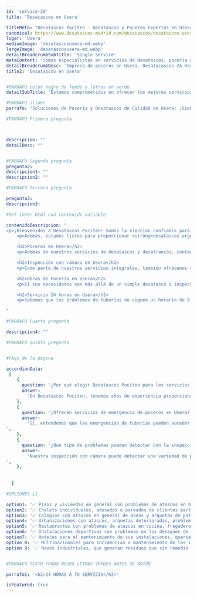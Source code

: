 ```yaml
---
id: 'service-20'
title: 'Desatascos en Usera'

titleMeta: "Desatascos Pociten - Desatascos y Poceros Expertos en Usera | Inspección con Cámara y Obras de Pocería"
canonical: https://www.desatascos-madrid.com/desatascos/desatascos-usera
lugar: 'Usera'
mediumImage: 'desatascosusera-md.webp'
largeImage: 'desatascosusera-md.webp'
detailBreadcrumbSubTitle: 'Single Service'
metaContent: "Somos especialistas en servicios de desatascos, pocería y inspecciones con cámara en Usera. Confíe en nuestra experiencia y tecnología avanzada para todas sus necesidades de pocería.☎️ 647 376 782"
detailBreadcrumbDesc: 'Empresa de poceros en Usera. Desatacascos 24 Horas. No cobramos desplazamiento'
title2: 'Desatascos en Usera'


#PARRAFO color negro de fondo y letras en verde
detailSubTitle: 'Estamos comprometidos en ofrecer los mejores servicios de desatascos, desatrancos, inspección con cámara y obras de pocería en Usera'

#PARRAFO slider
parrafo: "Soluciones de Pocería y Desatascos de Calidad en Usera: ¡Siempre Estamos Aquí Cuando Nos Necesitas!"

#PARRAFO Primera pregunta



descripcion: ""
detailDesc: ""


#PARRAFO Segunda pregunta
pregunta2: 
descripcion1: ""
descripcion2: ""

#PARRAFO Tercera pregunta

pregunta3: 
descripcion3: 

#Set inner Html con contenido variable

contenidoDescripcion: "
<p>¡Bienvenidos a Desatascos Pociten! Somos la elección confiable para servicios de <strong>desatascos y desatrancos en Usera</strong>. Nuestro equipo de profesionales altamente calificados y dedicados se especializa en la identificación, limpieza y reparación de todo tipo de atascos en sus tuberías. Cada situación de atasco es única, por lo que empleamos una variedad de métodos y herramientas para asegurarnos de que cada desatasco sea completo y duradero.</p>
    <p>Además, estamos listos para proporcionar <strong>desatascos urgentes en Usera</strong> con nuestro servicio de respuesta rápida. Entendemos que los atascos pueden ocurrir en los momentos más inoportunos, por lo que nuestro equipo está disponible 24 horas al día, 7 días a la semana, para resolver cualquier problema de tuberías que pueda surgir.</p>

    <h2>Poceros en Usera</h2>
    <p>Además de nuestros servicios de desatascos y desatrancos, contamos con expertos <strong>poceros en Usera</strong>. Nuestros poceros están equipados con las herramientas y el conocimiento necesario para solucionar cualquier problema en sus tuberías. Ya sea una simple limpieza o una situación de emergencia, estamos aquí para ayudar. Nuestra experiencia y atención al detalle nos permiten proporcionar soluciones seguras y eficaces que minimizan las interrupciones y protegen su propiedad.</p>

    <h2>Inspección con cámara en Usera</h2>
    <p>Como parte de nuestros servicios integrales, también ofrecemos <strong>inspección con cámara en Usera</strong>. Esta tecnología avanzada nos permite detectar y diagnosticar problemas ocultos en sus tuberías sin la necesidad de excavaciones disruptivas. Podemos proporcionar imágenes detalladas del interior de sus tuberías, lo que nos permite brindar soluciones precisas y efectivas. La inspección con cámara también es un excelente recurso para mantenimientos preventivos, permitiendo detectar posibles problemas antes de que se conviertan en grandes reparaciones.</p>

    <h2>Obras de Pocería en Usera</h2>
    <p>Si sus necesidades van más allá de un simple desatasco o inspección, también realizamos <strong>obras de pocería en Usera</strong>. Ya sea que se trate de reparaciones, renovaciones o nuevas instalaciones, nuestro equipo puede manejar cualquier proyecto de pocería, grande o pequeño. Trabajamos estrechamente con usted para entender sus necesidades y objetivos, y proporcionamos soluciones a medida que se adaptan a su presupuesto y horario.</p>

    <h2>Servicio 24 horas en Usera</h2>
    <p>Sabemos que los problemas de tuberías no siguen un horario de 9 a 5. Por eso, en Desatascos Pociten, estamos orgullosos de ofrecer un <strong>servicio 24 horas en Usera</strong> para ayudarle con sus necesidades de desatascos, desatrancos, pocería e inspección con cámara. Nuestro equipo está siempre listo para responder a sus necesidades, de día o de noche.</p>

"

#PARRAFO Cuarta pregunta

descripcion4: ""

#PARRAFO Quinta pregunta


#FAqs de la pagina

accordionData:
 [
    {
      question: '¿Por qué elegir Desatascos Pociten para los servicios de desatascos en Usera?',
      answer:
        'En Desatascos Pociten, tenemos años de experiencia proporcionando soluciones de desatasco de calidad en Usera. Nuestro equipo está altamente capacitado y utiliza las últimas tecnologías y técnicas para proporcionar soluciones efectivas y duraderas.',
    },
    {
      question: '¿Ofrecen servicios de emergencia de poceros en Usera?',
      answer:
        'Sí, entendemos que las emergencias de tuberías pueden suceder en cualquier momento. Por eso, ofrecemos servicios de emergencia para asegurarnos de que estamos disponibles cuando nos necesite.
',
    },
    {
      question: '¿Qué tipo de problemas pueden detectar con la inspección con cámara en Usera?',
      answer:
        'Nuestra inspección con cámara puede detectar una variedad de problemas, incluyendo atascos, raíces de árboles, tuberías dañadas o corroídas, y mucho más. Esta tecnología nos permite diagnosticar el problema con precisión para proporcionar la solución correcta.
',
    },
     
  
  ]

#OPCIONES LI

option1: '✅ Pisos y viviendas en general con problemas de atascos en bañeras, fregaderos o inodoros.'
option2: '✅ Chalets individuales, adosados o pareados de clientes particulares en general con problemas de atascos en arquetas de hojas o tierra. '
option3: '✅ Colegios con atascos en general de aseos y arquetas de patios.'
option4: '✅ Urbanizaciones con atascos, arquetas deterioradas, problemas de tuberías o bajantes.'
option5: '✅ Restaurantes con problemas de atascos en cocina, fregaderos o en los aseos de los clientes.'
option6: '✅ Instalaciones deportivas con problemas en los desagües de las piscina o vaciado de arquetas en los vestuarios.'
option7: '✅ Hoteles para el mantenimiento de sus instalaciones, queriendo dar siempre el mejor servicio a sus huéspedes.'
option 8: '✅ Multinacionales para incidencias o mantenimiento de las instalaciones distribuidas en sus oficinas.'
option 9: '✅ Naves industriales, que generan residuos que sin remedio se acumulan en sus arquetas produciendo atrancos.'


#PARRAFO TEXTO FONDO NEGRO LETRAS VERDES ANTES DE BOTON

parrafo1: '<h2>24 HORAS A TU SERVICIO</h2>'

isFeatured: true
---
```


